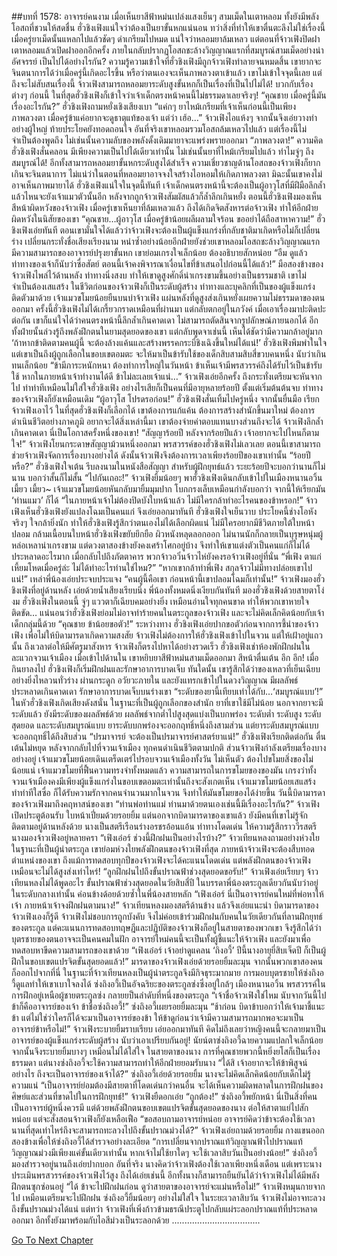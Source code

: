 ##บทที่ 1578: อาจารย์คนงาม
เมื่อเห็นยาสีฟ้าหม่นเปล่งแสงเย็นๆ สามเม็ดในเตาหลอม ทั้งยังมีพลังโอสถที่ชวนให้สดชื่น ฮั่วชิงเฟิงแน่ใจว่าต้องเป็นยาขั้นหกแน่นอน
ทว่าสิ่งที่ทำให้เขาตื่นตะลึงไม่ใช่เรื่องนี้
เมื่อครู่ยาเม็ดนั้นแหลกไปแล้วชัดๆ ดำเกรียมไปหมด แน่ใจว่าหลอมยาล้มเหลว
แต่ตอนที่จ้าวเฟิงปิดฝาเตาหลอมแล้วเปิดฝาออกอีกครั้ง ภายในกลับปรากฏโอสถชะล้างวิญญาณแรกที่สมบูรณ์สามเม็ดอย่างน่าอัศจรรย์
เป็นไปได้อย่างไรกัน?
ความรู้ความเข้าใจที่ฮั่วชิงเฟิงมีถูกจ้าวเฟิงทำลายจนหมดสิ้น เขายากจะจินตนาการได้ว่าเมื่อครู่นี้เกิดอะไรขึ้น หรือว่าตนเองจะเห็นภาพลวงตาเข้าแล้ว
เขาไม่เข้าใจจุดนี้เลย
แต่ถึงจะไม่สับสนเรื่องนี้ จ้าวเฟิงสามารถหลอมยาระดับสูงขั้นหกก็เป็นเรื่องที่เป็นไปไม่ได้!
บวกกับเรื่องต่างๆ ก่อนนี้ ในที่สุดฮั่วชิงเฟิงก็เข้าใจว่าเจ้าเด็กตรงหน้าคนนี้ไม่ธรรมดาเลยจริงๆ!
“คุณชาย เมื่อครู่นี้มันเรื่องอะไรกัน?”
ฮั่วชิงเฟิงถามหยั่งเชิงเสียงเบา
“แค่กๆ ยาไหม้เกรียมที่เจ้าเห็นก่อนนี้เป็นเพียงภาพลวงตา เมื่อครู่ข้าแค่อยากจะดูธาตุแท้ของเจ้า แต่ว่า เฮ้อ…”
จ้าวเฟิงไอแห้งๆ จากนั้นจึงเอ่ยวางท่าอย่างผู้ใหญ่ ท้ายประโยคยังทอดถอนใจ
อันที่จริงเขาหลอมรวมโอสถล้มเหลวไปแล้ว แต่เรื่องนี้ไม่จำเป็นต้องพูดถึง ไม่เช่นนั้นความลับของพลังดั้งเดิมมายาจะแพร่งพรายออกมา
“ภาพลวงตา!”
ความคิดฮั่วชิงเฟิงสั่นคลอน
มีเพียงความเป็นไปได้เดียวเท่านั้น ไม่เช่นนั้นยาที่ไหม้เกรียมไปแล้ว ทำไมจู่ๆ ถึงสมบูรณ์ได้!
อีกทั้งสามารถหลอมยาขั้นหกระดับสูงได้สำเร็จ ความเชี่ยวชาญด้านโอสถของจ้าวเฟิงก็ยากเกินจะจินตนาการ ไม่แน่ว่าในตอนที่หลอมยาอาจจงใจสร้างไอหอมให้เกิดภาพลวงตา มิฉะนั้นเขาคงไม่อาจเห็นภาพมายาได้
ฮั่วชิงเฟิงแน่ใจในจุดนี้ทันที เจ้าเด็กคนตรงหน้านี้จะต้องเป็นผู้อาวุโสที่มีฝีมือลึกล้ำ แล้วไหนจะยังเจ้าแมวตัวนั้นอีก หลังจากถูกจ้าวเฟิงสัมผัสแล้วก็ล้ำลึกเกินหยั่ง
ตอนนี้ฮั่วชิงเฟิงมองเห็นสีหน้าผิดหวังของจ้าวเฟิง
เมื่อครู่เขาเห็นยาที่ล้มเหลวแล้ว ถึงได้เกิดจิตสังหารต่อจ้าวเฟิง ทำให้อีกฝ่ายผิดหวังในนิสัยของเขา
“คุณชาย…ผู้อาวุโส เมื่อครู่ข้าน้อยผลีผลามใจร้อน ขออย่าได้ถือสาหาความ!”
ฮั่วชิงเฟิงเอ่ยทันที ตอนเขามั่นใจได้แล้วว่าจ้าวเฟิงจะต้องเป็นผู้แข็งแกร่งที่กลับชาติมาเกิดหรือไม่ก็เปลี่ยนร่าง เปลี่ยนกระทั่งชื่อเสียงเรียงนาม
หนำซ้ำอย่างน้อยอีกฝ่ายยังช่วยเขาหลอมโอสถชะล้างวิญญาณแรก มีความสามารถของอาจารย์ปรุงยาขั้นหก เขาย่อมเกรงใจเล็กน้อย ต้องอธิบายสักหน่อย
“อืม ดูแล้วท่าทางของเจ้าก็นับว่าซื่อสัตย์ ตอนนี้เจ้าคงพิจารณาเงื่อนไขที่ข้าเสนอไปก่อนนี้ได้แล้ว!”
มือสองข้างของจ้าวเฟิงไพล่ไว้ด้านหลัง ท่าทางนิ่งสงบ ทำให้เขาดูสูงศักดิ์น่าเกรงขามขึ้นอย่างเป็นธรรมชาติ
เขาไม่จำเป็นต้องเสแสร้ง ในชีวิตก่อนของจ้าวเฟิงก็เป็นระดับผู้สร้าง ท่าทางและบุคลิกที่เป็นของผู้แข็งแกร่งติดตัวมาด้วย
เจ้าแมวขโมยน้อยยืนบนบ่าจ้าวเฟิง แผ่นหลังที่ดูสูงส่งเกินหยั่งเผยความไม่ธรรมดาของตนออกมา
ครั้งนี้ฮั่วชิงเฟิงไม่ได้เกรี้ยวกราดเหมือนที่ผ่านมา แต่กลับตกอยู่ในภวังค์
เมื่อเอาเรื่องมาปะติดปะต่อกัน เขาก็แน่ใจได้ว่าคนตรงหน้านี้ลึกล้ำเกินคาดเดา ไม่สามารถตัดสินจากรูปลักษณ์ภายนอกได้
อีกทั้งฝ่ายนั้นล่วงรู้ถึงพลังฝึกตนในยามสุดยอดของเขา แต่กลับพูดจาเช่นนี้ เห็นได้ชัดว่ามีความกล้าอยู่มาก
‘ถ้าหากข้าติดตามคนผู้นี้ จะต้องล้างแค้นและสร้างพรรคกระบี่ชิงเฉิงขึ้นใหม่ได้แน่!’
ฮั่วชิงเฟิงพึมพำในใจ
แต่เขาเป็นถึงผู้ถูกเลือกในขอบเขตอมตะ จะให้มาเป็นข้ารับใช้ของเด็กสิบสามสิบสี่ขวบคนหนึ่ง นับว่าเกินทนเล็กน้อย
“ข้ามีภาระหนักหนา ต้องทำการใหญ่ในวันหน้า ข้าเห็นเจ้ามีพรสวรรค์ถึงได้รับไว้เป็นข้ารับใช้ หากในภายหน้าเจ้าทำงานได้ดี ข้าไม่ละเลยเจ้าแน่…”
จ้าวเฟิงเอ่ยอีกครั้ง ถึงกระทั่งเตรียมจะหันจากไป ทำท่าทีเหมือนไม่ใส่ใจฮั่วชิงเฟิง
อย่างไรเสียก็เป็นคนที่มีอายุหลายร้อยปี ตั้งแต่เริ่มต้นต้นจบ ท่าทางของจ้าวเฟิงก็ยังเหมือนเดิม
“ผู้อาวุโส โปรดรอก่อน!”
ฮั่วชิงเฟิงสั่นเทิ้มไปครู่หนึ่ง จากนั้นยื่นมือ เรียกจ้าวเฟิงเอาไว้
ในที่สุดฮั่วชิงเฟิงก็เลือกได้
เขาต้องการแก้แค้น ต้องการสร้างสำนักขึ้นมาใหม่ ต้องการดำเนินชีวิตอย่างภาคภูมิ อยากจะได้สิ่งเหล่านี้มา เขาต้องจ่ายค่าตอบแทนบางส่วนถึงจะได้
จ้าวเฟิงลึกล้ำเกินคาดเดา นี่เป็นโอกาสครั้งหนึ่งของเขา!
“สัญญาร้อยปี หลังจากร้อยปีแล้ว เจ้าอยากจะไปไหนก็ตามใจ!”
จ้าวเฟิงโยนกระดาษสัญญาม้วนหนึ่งออกมา
พรสวรรค์ของฮั่วชิงเฟิงไม่เลวเลย ตอนนี้เขาสามารถช่วยจ้าวเฟิงจัดการเรื่องบางอย่างได้ ดังนั้นจ้าวเฟิงจึงต้องการเวลาเพียงร้อยปีของเขาเท่านั้น
“ร้อยปีหรือ?”
ฮั่วชิงเฟิงใจเต้น รีบลงนามในหนังสือสัญญา
สำหรับผู้ฝึกยุทธ์แล้ว ระยะร้อยปีจะบอกว่านานก็ไม่นาน บอกว่าสั้นก็ไม่สั้น
“ไปกันเถอะ!”
จ้าวเฟิงยิ้มน้อยๆ พาฮั่วชิงเฟิงเดินกลับเข้าไปในเมืองหนานอวิ้น
เมี้ยว เมี้ยว~
เจ้าแมวขโมยน้อยหันกลับมายิ้มมุมปาก โบกกรงเล็บเหมือนกำลังบอกว่า จากนี้ให้เรียกมัน ‘ท่านแมว’ ก็ได้
“ในภายหน้าเจ้าไม่ต้องปิดบังใบหน้าแล้ว ไม่มีใครกล้าทำอะไรคนของข้าหรอก!”
จ้าวเฟิงเห็นฮั่วชิงเฟิงยังแปลงโฉมเป็นคนแก่ จึงเอ่ยออกมาทันที
ฮั่วชิงเฟิงใจเย็นวาบ ประโยคนี้ช่างโอหังจริงๆ ใจกล้ายิ่งนัก ทำให้ฮั่วชิงเฟิงรู้สึกว่าตนเองไม่ได้เลือกผิดแน่
ไม่มีใครอยากมีชีวิตภายใต้ใบหน้าปลอม กล้ามเนื้อบนใบหน้าฮั่วชิงเฟิงขยับยึกยือ ผิวหนังหลุดลอกออก ไม่นานนักก็กลายเป็นบุรุษหนุ่มผู้หล่อเหลาน่าเกรงขาม แต่ดวงตาสองข้างยังคงเศร้าโศกอยู่บ้าง จึงทำให้เขาแต่งตัวเป็นคนแก่ก็ไม่ได้ประหลาดอะไรมาก
เมื่อกลับไปถึงภัตตาคาร พวกจ้าวอวิ๋นจ้าวไห่ยังคงรอจ้าวเฟิงอยู่ที่นั่น
“พี่เฟิง ตาแก่เหี้ยมโหดเมื่อครู่ล่ะ ไม่ได้ทำอะไรท่านใช่ไหม?”
“หากเขากล้าทำพี่เฟิง สกุลจ้าวไม่มีทางปล่อยเขาไปแน่!”
เหล่าพี่น้องเอ่ยประจบประแจง
“คนผู้นี้คือเขา ก่อนหน้านี้เขาปลอมโฉมก็เท่านั้น!”
จ้าวเฟิงมองฮั่วชิงเฟิงที่อยู่ด้านหลัง เอ่ยด้วยน้ำเสียงเรียบนิ่ง
พี่น้องทั้งหมดนิ่งเงียบกันทันที มองฮั่วชิงเฟิงด้วยสายตาโง่งม
ฮั่วชิงเฟิงในตอนนี้ จู่ๆ แววตาก็เฉียบคมอย่างยิ่ง เหมือนอ่านใจทุกคนขาด ทำให้พวกเขาหายใจติดขัด…
แน่นอนว่าฮั่วชิงเฟิงย่อมไม่อาจทำร้ายคนในตระกูลของจ้าวเฟิง และจะไม่คิดเล็กคิดน้อยกับเจ้าเด็กกลุ่มนี้ด้วย
“คุณชาย ข้าน้อยขอตัว!”
ระหว่างทาง ฮั่วชิงเฟิงเอ่ยปากขอตัวก่อนจากการชี้นำของจ้าวเฟิง
เพื่อไม่ให้บิดามารดาเกิดความสงสัย จ้าวเฟิงไม่ต้องการให้ฮั่วชิงเฟิงเข้าไปในจวน แต่ให้เฝ้าอยู่แถวนั้น ถึงเวลาต่อให้มีศัตรูมาสังหาร จ้าวเฟิงก็ตรงไปหาได้อย่างรวดเร็ว
ฮั่วชิงเฟิงเช่าห้องพักฝึกฝนในละแวกจวนเจ้าเมือง
เมื่อเข้าไปด้านใน เขาหยิบยาสีฟ้าหม่นสามเม็ดออกมา สีหน้าตื่นเต้น
อึก อึก!
เมื่อกินยาลงไป ฮั่วชิงเฟิงก็เริ่มฝึกฝนและรักษาอาการบาดเจ็บ
ทันใดนั้น เขารู้สึกได้ว่าของเหลวที่เย็นเฉียบอย่างยิ่งไหลวนทั่วร่าง ผ่านกระดูก อวัยวะภายใน และยังแทรกเข้าไปในดวงวิญญาณ มีผลลัพธ์ประหลาดเกินคาดเดา รักษาอาการบาดเจ็บบนร่างเขา
“ระดับของยานี้เทียบเท่าได้กับ…‘สมบูรณ์แบบ’!”
ในหัวฮั่วชิงเฟิงเกิดเสียงดังสนั่น
ในฐานะที่เป็นผู้ถูกเลือกของสำนัก ยาที่เขาใช้มีไม่น้อย
นอกจากยาจะมีระดับแล้ว ยังมีระดับของผลลัพธ์ด้วย ผลลัพธ์จากต่ำไปสูงสุดแบ่งเป็นบกพร่อง ระดับต่ำ ระดับสูง ระดับสุดยอด และระดับสมบูรณ์แบบ
ยาระดับบกพร่องจะออกฤทธิ์หนึ่งถึงสามส่วน แต่ยาระดับสมบูรณ์แบบจะออกฤทธิ์ได้ถึงสิบส่วน
“ปรมาจารย์ จะต้องเป็นปรมาจารย์ศาสตร์ยาแน่!”
ฮั่วชิงเฟิงเรียกติดต่อกัน ตื่นเต้นไม่หยุด
หลังจากกลับไปที่จวนเจ้าเมือง ทุกคนดำเนินชีวิตตามปกติ ส่วนจ้าวเฟิงกำลังเตรียมเรื่องบางอย่างอยู่
เจ้าแมวขโมยน้อยเดินเตร็ดเตร่ไปรอบจวนเจ้าเมืองทั้งวัน ไม่เห็นตัว ต้องไปขโมยสิ่งของไม่น้อยแน่
เจ้าแมวขโมยที่ฟื้นความทรงจำทั้งหมดแล้ว ความสามารถในการขโมยของของมัน เกรงว่าทั้งจวนเจ้าเมืองคงมีเพียงผู้แข็งแกร่งในขอบเขตอมตะเท่านั้นถึงจะสังเกตเห็น
เจ้าแมวขโมยน้อยเสแสร้งทำท่าทีใสซื่อ ก็ได้รับความรักจากคนจำนวนมากในจวน จึงทำให้มันขโมยของได้ง่ายขึ้น
วันนี้บิดามารดาของจ้าวเฟิงมาถึงคฤหาสน์ของเขา
“ท่านพ่อท่านแม่ ท่านมาด้วยตนเองเช่นนี้มีเรื่องอะไรกัน?”
จ้าวเฟิงเปิดประตูต้อนรับ ใบหน้าเปี่ยมด้วยรอยยิ้ม
แต่นอกจากบิดามารดาของเขาแล้ว ยังมีคนที่เขาไม่รู้จักติดตามอยู่ด้านหลังด้วย
นางเป็นสตรีเรือนร่างอรชรอ้อนแอ้น ท่าทางโดดเด่น ให้ความรู้สึกราววีรสตรี นางมองจ้าวเฟิงอยู่หลายครา
“เฟิงเอ๋อร์ ช่วงนี้ฝึกฝนเป็นอย่างไรบ้าง?”
จ้าวเทียนหลงถามอย่างห่วงใย
ในฐานะที่เป็นผู้นำตระกูล เขาย่อมห่วงใยพลังฝึกตนของจ้าวเฟิงที่สุด ภายหน้าจ้าวเฟิงจะต้องสืบทอดตำแหน่งของเขา
ถึงแม้การทดสอบทุกปีของจ้าวเฟิงจะได้คะแนนโดดเด่น แต่พลังฝึกตนของจ้าวเฟิงเหมือนจะไม่ได้สูงส่งเท่าไหร่!
“ลูกฝึกฝนไปถึงขั้นปราณฟ้าช่วงสุดยอดขอรับ!”
จ้าวเฟิงเอ่ยเรียบๆ
จ้าวเทียนหลงไม่ได้พูดอะไร ขั้นปราณฟ้าช่วงสุดยอดในวัยสิบสี่ปี ในบรรดาพี่น้องตระกูลเดียวกันนับว่าอยู่ในระดับกลางเท่านั้น ค่อนข้างด้อยด้วยซ้ำในพี่น้องสายหลัก
“เฟิงเอ๋อร์ นี่เป็นอาจารย์คนใหม่ที่พ่อหาให้เจ้า ภายหน้าเจ้าจงฝึกฝนตามนาง!”
จ้าวเทียนหลงมองสตรีด้านข้าง แล้วจึงเอ่ยแนะนำ
บิดามารดาของจ้าวเฟิงเองก็รู้ดี จ้าวเฟิงไม่ชอบการถูกบังคับ จึงไม่ค่อยเข้าร่วมฝึกฝนกับคนในวัยเดียวกันที่ลานฝึกยุทธ์ของตระกูล แต่คะแนนการทดสอบทฤษฎีและปฏิบัติของจ้าวเฟิงก็อยู่ในสายตาของพวกเขา จึงรู้สึกได้ว่าบุตรชายของตนอาจจะเป็นคนคมในฝัก
อาจารย์ใหม่คนนี้จะเป็นทั้งผู้ชี้แนะให้จ้าวเฟิง และยังมาเพื่อทดสอบหาขีดความสามารถของเขาด้วย
“เฟิงเอ๋อร์ เจ้าอย่าดูแคลน ‘ถิงอวี้’ ปีนี้นางอายุยี่สิบเจ็ดปี ก็เป็นผู้ฝึกในขอบเขตแปรจิตขั้นสุดยอดแล้ว!”
มารดาของจ้าวเฟิงเอ่ยด้วยรอยยิ้มละมุน
จากนั้นพวกเขาสองคนก็ออกไปจากที่นี่ ในฐานะที่จ้าวเทียนหลงเป็นผู้นำตระกูลจึงมีกิจธุระมากมาย การมอบบุตรชายให้ซ่งถิงอวี้ดูแลทำให้เขาเบาใจลงได้
ซ่งถิงอวี้เป็นอัจฉริยะของตระกูลซ่งซึ่งอยู่ใกล้ๆ เมืองหนานอวิ้น พรสวรรค์ในการฝึกอยู่เหนือผู้ชายตระกูลซ่ง กลายยป็นลำดับที่หนึ่งของตระกูล
“เจ้าชื่อจ้าวเฟิงใช่ไหม นับจากวันนี้ไปข้าก็คืออาจารย์ของเจ้า ข้าชื่อซ่งถิงอวี้!”
ซ่งถิงอวี้เผยรอยยิ้มละมุน
“ช้าก่อน บิดาข้าบอกว่าให้เจ้ามาชี้แนะข้า แต่ไม่ใช่ว่าใครก็ได้จะมาเป็นอาจารย์ของข้า ให้ข้าดูก่อนว่าเจ้ามีความสามารถมากพอจะมาเป็นอาจารย์ข้าหรือไม่!”
จ้าวเฟิงระบายยิ้มราบเรียบ เอ่ยออกมาทันที
คิดไม่ถึงเลยว่าหญิงคนนี้จะกลายมาเป็นอาจารย์ของผู้แข็งแกร่งระดับผู้สร้าง นับว่าเอาเปรียบกันอยู่!
นัยน์ตาซ่งถิงอวี้ฉายความแปลกใจเล็กน้อย จากนั้นจึงระบายยิ้มบางๆ เหมือนไม่ได้ใส่ใจ
ในสายตาของนาง การที่คุณชายพวกนี้หยิ่งยโสก็เป็นเรื่องธรรมดา แต่นางซ่งถิงอวี้จะใช้ความสามารถทำให้อีกฝ่ายยอมรับนาง
“ได้สิ เจ้าอยากจะให้ข้าพิสูจน์อย่างไร ถึงจะเป็นอาจารย์ของเจ้าได้?”
ซ่งถิงอวี้เอ่ยด้วยรอยยิ้ม นางจะไม่คิดเล็กคิดน้อยกับเด็กไม่รู้ความแน่
“เป็นอาจารย์ย่อมต้องมีสายตาที่โดดเด่นกว่าคนอื่น จะได้เห็นความผิดพลาดในการฝึกฝนของศิษย์และส่วนที่ขาดไปในการฝึกยุทธ์!”
จ้าวเฟิงยืดอกเอ่ย
“ถูกต้อง!”
ซ่งถิงอวี้พยักหน้า นี่เป็นสิ่งที่คนเป็นอาจารย์ผู้หนึ่งควรมี
แต่ด้วยพลังฝึกตนขอบเขตแปรจิตขั้นสุดยอดของนาง ต่อให้สาตาแย่ไปสักหน่อย แต่จะสั่งสอนจ้าวเฟิงก็ยังเหลือเฟือ
“ขอสอบถามอาจารย์หน่อย อาจารย์คิดว่าข้าจะต้องใช้เวลานานที่สุดเท่าไหร่ถึงจะสามารถทะลวงไปถึงขั้นปราณม่วงได้?”
จ้าวเฟิงเอ่ยถามด้วยรอยยิ้ม กางแขนออกสองข้างเพื่อให้ซ่งถิงอวี้ได้สำรวจอย่างละเอียด
“การเปลี่ยนจากปราณแท้วิญญาณฟ้าไปปราณแท้วิญญาณม่วงมีเพียงแค่ขั้นเดียวเท่านั้น หากเจ้าไม่ใช้ยาใดๆ จะใช้เวลาสิบวันเป็นอย่างน้อย!”
ซ่งถิงอวี้มองสำรวจอยู่นานถึงเอ่ยปากบอก
อันที่จริง นางคิดว่าจ้าวเฟิงต้องใช้เวลาเพียงหนึ่งเดือน แต่เพราะนางประเมินพรสวรรค์ของจ้าวเฟิงไว้สูง ถึงได้เอ่ยเช่นนี้
อีกทั้งนางก็สามารถยืนยันได้ว่าจ้าวเฟิงไม่ได้มีพลังฝึกตนซุกซ่อนอยู่
“ได้ ข้าจะไปฝึกฝนก่อน ดูว่าสายตาของอาจารย์จะแม่นหรือไม่!”
จ้าวเฟิงหมุนกายจากไป เหมือนเตรียมจะไปฝึกฝน
ซ่งถิงอวี้ยิ้มน้อยๆ อย่างไม่ใส่ใจ ในระยะเวลาสิบวัน จ้าวเฟิงไม่อาจทะลวงถึงขั้นปราณม่วงได้แน่
แต่ทว่า
จ้าวเฟิงที่เพิ่งก้าวข้ามธรณีประตูไปกลับแผ่ระลอกปราณแท้ที่ประหลาดออกมา อีกทั้งยังมาพร้อมกับไอสีม่วงเป็นระลอกด้วย
...................................


[Go To Next Chapter]( ./435.md)
